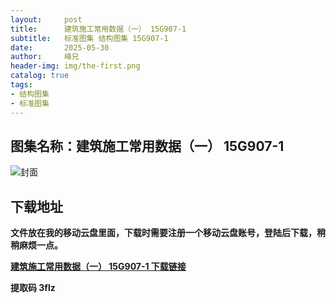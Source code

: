 ```yaml
---
layout:     post
title:      建筑施工常用数据（一） 15G907-1
subtitle:   标准图集 结构图集 15G907-1
date:       2025-05-30
author:     峰兄
header-img: img/the-first.png
catalog: true
tags:
- 结构图集
- 标准图集
---
```

## 图集名称：建筑施工常用数据（一） 15G907-1
![封面](https://pic1.imgdb.cn/item/6839101158cb8da5c81b9e9a.jpg)


## 下载地址 ##
**文件放在我的移动云盘里面，下载时需要注册一个移动云盘账号，登陆后下载，稍稍麻烦一点。**  
  
[**建筑施工常用数据（一） 15G907-1 下载链接**](https://caiyun.139.com/w/i/2nFZ7HJiw8Bk8)


**提取码 3flz**

